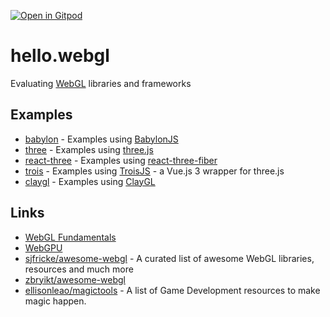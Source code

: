 [![Open in Gitpod](https://gitpod.io/button/open-in-gitpod.svg)](https://gitpod.io/#https://github.com/mkoertgen/hello.webgl/)

# hello.webgl

Evaluating [WebGL](https://www.khronos.org/webgl/) libraries and frameworks

## Examples

- [babylon](./babylon/README.md) - Examples using [BabylonJS](https://www.babylonjs.com/)
- [three](./three/README.md) - Examples using [three.js](https://threejs.org/)
- [react-three](./react-three/README.md) - Examples using [react-three-fiber](https://github.com/pmndrs/react-three-fiber)
- [trois](./trois/README.md) - Examples using [TroisJS](https://troisjs.github.io/) - a Vue.js 3 wrapper for three.js
- [claygl](./claygl/README.md) - Examples using [ClayGL](https://github.com/pissang/claygl)

## Links

- [WebGL Fundamentals](https://webglfundamentals.org/)
- [WebGPU](https://gpuweb.github.io/gpuweb/)
- [sjfricke/awesome-webgl](https://github.com/sjfricke/awesome-webgl) - A curated list of awesome WebGL libraries, resources and much more
- [zbryikt/awesome-webgl](https://github.com/zbryikt/awesome-webgl)
- [ellisonleao/magictools](https://github.com/ellisonleao/magictools) - A list of Game Development resources to make magic happen.
